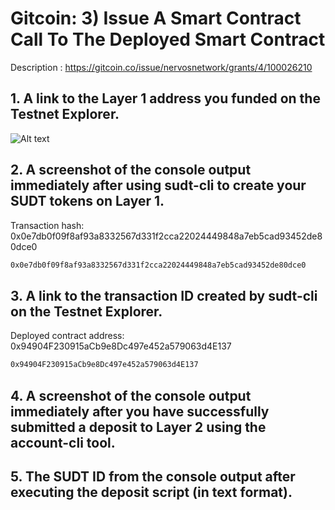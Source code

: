 # Gitcoin: 3) Issue A Smart Contract Call To The Deployed Smart Contract

Description : https://gitcoin.co/issue/nervosnetwork/grants/4/100026210

## 1. A link to the Layer 1 address you funded on the Testnet Explorer.

![Alt text](deployerd_smart_contract_console.png "Deployed Smart Contract Console")

## 2. A screenshot of the console output immediately after using sudt-cli to create your SUDT tokens on Layer 1.

Transaction hash: 0x0e7db0f09f8af93a8332567d331f2cca22024449848a7eb5cad93452de80dce0

```sh
0x0e7db0f09f8af93a8332567d331f2cca22024449848a7eb5cad93452de80dce0
```

## 3. A link to the transaction ID created by sudt-cli on the Testnet Explorer.

Deployed contract address: 0x94904F230915aCb9e8Dc497e452a579063d4E137

```sh
0x94904F230915aCb9e8Dc497e452a579063d4E137
```

## 4. A screenshot of the console output immediately after you have successfully submitted a deposit to Layer 2 using the account-cli tool.

## 5. The SUDT ID from the console output after executing the deposit script (in text format).
